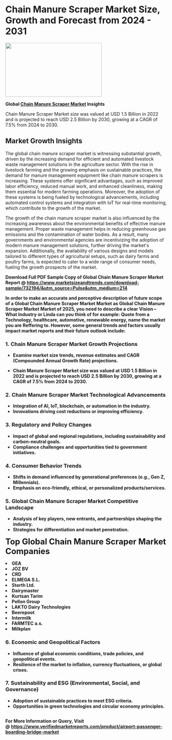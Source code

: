 <H1>Chain Manure Scraper Market Size, Growth and Forecast from 2024 - 2031</H1><img class="aligncenter size-medium wp-image-584254" src="https://thirdeyenews.in/wp-content/uploads/2024/09/Global-Market-Research-300x168.jpeg" alt="" width="300" height="168" /><p><strong>Global&nbsp;<a href="https://www.marketsizeandtrends.com/download-sample/732194/&amp;utm_source=Pulse&amp;utm_medium=214">Chain Manure Scraper Market</a> Insights</strong></p><p>Chain Manure Scraper Market size was valued at USD 1.5 Billion in 2022 and is projected to reach USD 2.5 Billion by 2030, growing at a CAGR of 7.5% from 2024 to 2030.</p><p><h2>Market Growth Insights</h2> <p>The global chain manure scraper market is witnessing substantial growth, driven by the increasing demand for efficient and automated livestock waste management solutions in the agriculture sector. With the rise in livestock farming and the growing emphasis on sustainable practices, the demand for manure management equipment like chain manure scrapers is increasing. These systems offer significant advantages, such as improved labor efficiency, reduced manual work, and enhanced cleanliness, making them essential for modern farming operations. Moreover, the adoption of these systems is being fueled by technological advancements, including automated control systems and integration with IoT for real-time monitoring, which contribute to the growth of the market.</p> <p><strong></strong></p> <p>The growth of the chain manure scraper market is also influenced by the increasing awareness about the environmental benefits of effective manure management. Proper waste management helps in reducing greenhouse gas emissions and the contamination of water bodies. As a result, many governments and environmental agencies are incentivizing the adoption of modern manure management solutions, further driving the market's expansion. Additionally, the availability of various designs and models tailored to different types of agricultural setups, such as dairy farms and poultry farms, is expected to cater to a wide range of consumer needs, fueling the growth prospects of the market.</p> <p><strong></p><p><span class=""><strong>Download Full PDF Sample Copy of Global Chain Manure Scraper Market Report</strong> @ <a href="https://www.marketsizeandtrends.com/download-sample/732194/&amp;utm_source=Pulse&amp;utm_medium=214" target="_blank">https://www.marketsizeandtrends.com/download-sample/732194/&amp;utm_source=Pulse&amp;utm_medium=214</a></span></p><p>In order to make an accurate and perceptive description of future scope of a Global&nbsp;Chain Manure Scraper Market Market as Global&nbsp;Chain Manure Scraper Market Market of 2025, you need to describe a clear Vision &ndash; What Industry or Linda can you think of for example: Quote from a Technology, healthcare, automotive, renewable energy, name the market you are Reffering to. However, some general trends and factors usually impact market reports and their future outlook include:</p><h3>1.&nbsp;<strong>Chain Manure Scraper Market Growth Projections</strong></h3><ul><li>Examine market size trends, revenue estimates and CAGR (Compounded Annual Growth Rate) projections.</li><li><p>Chain Manure Scraper Market size was valued at USD 1.5 Billion in 2022 and is projected to reach USD 2.5 Billion by 2030, growing at a CAGR of 7.5% from 2024 to 2030.</p></li></ul><h3>2.&nbsp;<strong>Chain Manure Scraper Market Technological Advancements</strong></h3><ul><li>Integration of AI, IoT, blockchain, or automation in the industry.</li><li>Innovations driving cost reductions or improving efficiency.</li></ul><h3>3.&nbsp;<strong>Regulatory and Policy Changes</strong></h3><ul><li>Impact of global and regional regulations, including sustainability and carbon-neutral goals.</li><li>Compliance challenges and opportunities tied to government initiatives.</li></ul><h3>4.&nbsp;<strong>Consumer Behavior Trends</strong></h3><ul><li>Shifts in demand influenced by generational preferences (e.g., Gen Z, Millennials).</li><li>Emphasis on eco-friendly, ethical, or personalized products/services.</li></ul><h3>5.&nbsp;<strong>Global Chain Manure Scraper Market Competitive Landscape</strong></h3><ul><li>Analysis of key players, new entrants, and partnerships shaping the industry.</li><li>Strategies for differentiation and market penetration.</li></ul><p data-pm-slice="1 1 []"><span style="color: inherit; font-family: inherit; font-size: 25px;">Top Global Chain Manure Scraper Market Companies</span></p><div class="" data-test-id=""><p><li>GEA</li><li> JOZ BV</li><li> CRD</li><li> ELMEGA S.L.</li><li> Storth Ltd.</li><li> Dairymaster</li><li> Kurtsan Tarim</li><li> Pellon Group</li><li> LAKTO Dairy Technologies</li><li> Beerepoot</li><li> Intermilk</li><li> FARMTEC a.s.</li><li> Milkplan</li></p></div><h3>6.&nbsp;<strong>Economic and Geopolitical Factors</strong></h3><ul><li>Influence of global economic conditions, trade policies, and geopolitical events.</li><li>Resilience of the market to inflation, currency fluctuations, or global crises.</li></ul><h3>7.&nbsp;<strong>Sustainability and ESG (Environmental, Social, and Governance)</strong></h3><ul><li>Adoption of sustainable practices to meet ESG criteria.</li><li>Opportunities in green technologies and circular economy principles.</li></ul><h2><strong style="font-size: 14px;">For More Information or Query, Visit @&nbsp;</strong><a style="background-color: #ffffff; font-size: 14px;" href="https://www.marketsizeandtrends.com/report/chain-manure-scraper-market/" target="_blank">https://www.verifiedmarketreports.com/product/airport-passenger-boarding-bridge-market</a></h2>
